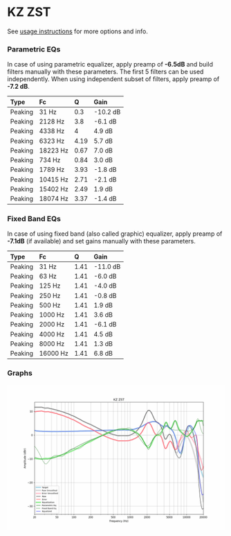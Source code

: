 # KZ ZST
See [usage instructions](https://github.com/jaakkopasanen/AutoEq#usage) for more options and info.

### Parametric EQs
In case of using parametric equalizer, apply preamp of **-6.5dB** and build filters manually
with these parameters. The first 5 filters can be used independently.
When using independent subset of filters, apply preamp of **-7.2 dB**.

| Type    | Fc       |    Q | Gain     |
|:--------|:---------|:-----|:---------|
| Peaking | 31 Hz    | 0.3  | -10.2 dB |
| Peaking | 2128 Hz  | 3.8  | -6.1 dB  |
| Peaking | 4338 Hz  | 4    | 4.9 dB   |
| Peaking | 6323 Hz  | 4.19 | 5.7 dB   |
| Peaking | 18223 Hz | 0.67 | 7.0 dB   |
| Peaking | 734 Hz   | 0.84 | 3.0 dB   |
| Peaking | 1789 Hz  | 3.93 | -1.8 dB  |
| Peaking | 10415 Hz | 2.71 | -2.1 dB  |
| Peaking | 15402 Hz | 2.49 | 1.9 dB   |
| Peaking | 18074 Hz | 3.37 | -1.4 dB  |

### Fixed Band EQs
In case of using fixed band (also called graphic) equalizer, apply preamp of **-7.1dB**
(if available) and set gains manually with these parameters.

| Type    | Fc       |    Q | Gain     |
|:--------|:---------|:-----|:---------|
| Peaking | 31 Hz    | 1.41 | -11.0 dB |
| Peaking | 63 Hz    | 1.41 | -6.0 dB  |
| Peaking | 125 Hz   | 1.41 | -4.0 dB  |
| Peaking | 250 Hz   | 1.41 | -0.8 dB  |
| Peaking | 500 Hz   | 1.41 | 1.9 dB   |
| Peaking | 1000 Hz  | 1.41 | 3.6 dB   |
| Peaking | 2000 Hz  | 1.41 | -6.1 dB  |
| Peaking | 4000 Hz  | 1.41 | 4.5 dB   |
| Peaking | 8000 Hz  | 1.41 | 1.3 dB   |
| Peaking | 16000 Hz | 1.41 | 6.8 dB   |

### Graphs
![](./KZ%20ZST.png)